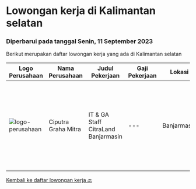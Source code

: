 
  # Lowongan kerja di Kalimantan selatan

  ### Diperbarui pada tanggal Senin, 11 September 2023

  Berikut merupakan daftar lowongan kerja yang ada di Kalimantan selatan

  |Logo Perusahaan | Nama Perusahaan | Judul Pekerjaan | Gaji Pekerjaan | Lokasi | Deskripsi | Tanggal diunggah | Pranala |
  | -------------- | --------------- | --------------- | --------- | --------- | -------------- | ------- | ----------- |
  |![logo-perusahaan](https://image-service-cdn.seek.com.au/9a1a83c874a62ff32462ed8c8a5c91fbe5b5b2ef/ee4dce1061f3f616224767ad58cb2fc751b8d2dc)|Ciputra Graha Mitra|IT & GA Staff CitraLand Banjarmasin|---|Banjarmasin|Deskripsi Pekerjaan: Menguasai konsep networking, operating system window server &amp; windows 10/11 Memiliki kemampuan : Instalasi, troubleshooting...|Kamis, 24 Agustus 2023|https://www.jobstreet.co.id/id/job/it-ga-staff-citraland-banjarmasin-4446752?token=0~90f2e184-b1d8-4a62-8f55-d6bf4a3ed6a3&sectionRank=1&jobId=jobstreet-id-job-4446752|


  [Kembali ke daftar lowongan kerja 🔙](../README.md#daftar-lowongan-kerja)
  